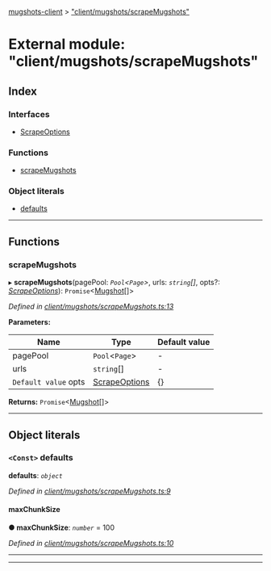 [mugshots-client](../README.md) > ["client/mugshots/scrapeMugshots"](../modules/_client_mugshots_scrapemugshots_.md)

# External module: "client/mugshots/scrapeMugshots"

## Index

### Interfaces

* [ScrapeOptions](../interfaces/_client_mugshots_scrapemugshots_.scrapeoptions.md)

### Functions

* [scrapeMugshots](_client_mugshots_scrapemugshots_.md#scrapemugshots)

### Object literals

* [defaults](_client_mugshots_scrapemugshots_.md#defaults)

---

## Functions

<a id="scrapemugshots"></a>

###  scrapeMugshots

▸ **scrapeMugshots**(pagePool: *`Pool`<`Page`>*, urls: *`string`[]*, opts?: *[ScrapeOptions](../interfaces/_client_mugshots_scrapemugshots_.scrapeoptions.md)*): `Promise`<[Mugshot](../interfaces/_client_types_mugshot_.mugshot.md)[]>

*Defined in [client/mugshots/scrapeMugshots.ts:13](https://github.com/agaricide/mugshots-client/blob/ddd2d5c/src/client/mugshots/scrapeMugshots.ts#L13)*

**Parameters:**

| Name | Type | Default value |
| ------ | ------ | ------ |
| pagePool | `Pool`<`Page`> | - |
| urls | `string`[] | - |
| `Default value` opts | [ScrapeOptions](../interfaces/_client_mugshots_scrapemugshots_.scrapeoptions.md) |  {} |

**Returns:** `Promise`<[Mugshot](../interfaces/_client_types_mugshot_.mugshot.md)[]>

___

## Object literals

<a id="defaults"></a>

### `<Const>` defaults

**defaults**: *`object`*

*Defined in [client/mugshots/scrapeMugshots.ts:9](https://github.com/agaricide/mugshots-client/blob/ddd2d5c/src/client/mugshots/scrapeMugshots.ts#L9)*

<a id="defaults.maxchunksize"></a>

####  maxChunkSize

**● maxChunkSize**: *`number`* = 100

*Defined in [client/mugshots/scrapeMugshots.ts:10](https://github.com/agaricide/mugshots-client/blob/ddd2d5c/src/client/mugshots/scrapeMugshots.ts#L10)*

___

___

